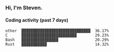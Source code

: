### Hi, I'm Steven.

#### Coding activity (past 7 days)
```
other  ▓▓▓▓▓▓▓▓▓▓▓▓▓▓▓▓▓▓▓▓▓▓▓▓▓▓▓▓▓▓  36.17%
C      ▓▓▓▓▓▓▓▓▓▓▓▓▓▓▓▓▓▓▓▓▓▓▓▓        29.23%
Bash   ▓▓▓▓▓▓▓▓▓▓▓▓▓▓▓▓                20.29%
Rust   ▓▓▓▓▓▓▓▓▓▓▓                     14.32%
```
